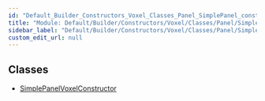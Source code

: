 ```yaml
---
id: "Default_Builder_Constructors_Voxel_Classes_Panel_SimplePanel_constructor"
title: "Module: Default/Builder/Constructors/Voxel/Classes/Panel/SimplePanel.constructor"
sidebar_label: "Default/Builder/Constructors/Voxel/Classes/Panel/SimplePanel.constructor"
custom_edit_url: null
---
```


## Classes

- [SimplePanelVoxelConstructor](../classes/Default_Builder_Constructors_Voxel_Classes_Panel_SimplePanel_constructor.SimplePanelVoxelConstructor.md)

